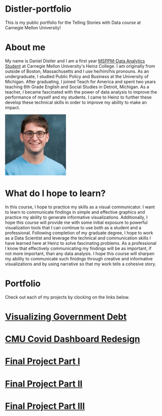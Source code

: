 # Distler-portfolio
This is my public portfolio for the Telling Stories with Data course at Carnegie Mellon University!

# About me 
My name is Daniel Distler and I am a first year [MSPPM-Data Analytics Student](https://www.heinz.cmu.edu/programs/public-policy-management-master/data-analytics) at Carnegie Mellon University's Heinz College. I am originally from outside of Boston, Massachusetts and I use he/him/his pronouns. As an undergraduate, I studied Public Policy and Business at the University of Michigan. After graduating, I joined Teach for America and spent two years teaching 6th Grade English and Social Studies in Detroit, Michigan. As a teacher, I became fascinated with the power of data analysis to improve the performance of myself and my students. I came to Heinz to further these develop these technical skills in order to improve my ability to make an impact. 

![headshot](https://github.com/danieldistler-1/Distler-portfolio/blob/abe2a8d5050158f45f59c5e6bbc8cbace9808a2c/dan.jpg)

# What do I hope to learn?
In this course, I hope to practice my skills as a visual communicator. I want to learn to communicate findings in simple and effective graphics and practice my ability to generate informative visualizations. Additionally, I hope this course will provide me with some initial exposure to powerful visualization tools that I can continue to use both as a student and a professional. Following completion of my graduate degree, I hope to work as a Data Scientist and leverage the technical and communication skills I have learned here at Heinz to solve fascinating problems. As a professional I know that effectively communicating my findings will be as important, if not more important, than any data analysis. I hope this course will sharpen my ability to communicate such finidngs through creative and informative visualizations and by using narrative so that my work tells a cohesive story. 

# Portfolio 
Check out each of my projects by clocking on the links below.

# [Visualizing Government Debt](/dataviz2.md)

# [CMU Covid Dashboard Redesign](/CMU_Covid_Data.md)

# [Final Project Part I](/final_project_DanielDistler.md)

# [Final Project Part II](/FinalprojectII.md)

# [Final Project Part III](/FinalprojectIII.md)
